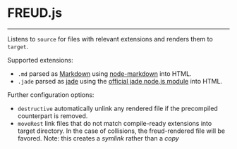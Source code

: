 FREUD.js
====
----
Listens to `source` for files with relevant extensions and renders them to `target`.

Supported extensions:
* `.md` parsed as [Markdown](http://daringfireball.net/projects/markdown/syntax) using [node-markdown](https://github.com/andris9/node-markdown) into HTML.
* `.jade` parsed as [jade](http://jade-lang.com/) using the [official jade node.js module](https://github.com/visionmedia/jade) into HTML.

Further configuration options:
* `destructive` automatically unlink any rendered file if the precompiled counterpart is removed.
* `moveRest` link files that do not match compile-ready extensions into target directory. In the case of collisions, the freud-rendered file will be favored.
Note: this creates a *symlink* rather than a *copy*